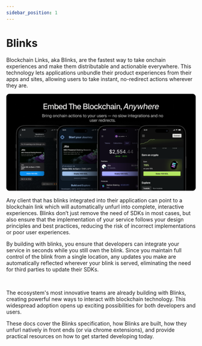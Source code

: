 ```yaml
---
sidebar_position: 1
---
```


# Blinks

Blockchain Links, aka Blinks, are the fastest way to take onchain experiences and make them distributable and actionable everywhere. This technology lets applications unbundle their product experiences from their apps and sites, allowing users to take instant, no-redirect actions wherever they are.

![Blinks in various environments](../../static/img/blinks-landing.png)

Any client that has blinks integrated into their application can point to a blockchain link which will automatically unfurl into complete, interactive experiences. Blinks don’t just remove the need of SDKs in most cases, but also ensure that the implementation of your service follows your design principles and best practices, reducing the risk of incorrect implementations or poor user experiences.

By building with blinks, you ensure that developers can integrate your service in seconds while you still own the blink. Since you maintain full control of the blink from a single location, any updates you make are automatically reflected wherever your blink is served, eliminating the need for third parties to update their SDKs.

<img src="/img/partners-banner (1).png" alt="" />

The ecosystem's most innovative teams are already building with Blinks, creating powerful new ways to interact with blockchain technology. This widespread adoption opens up exciting possibilities for both developers and users.

These docs cover the Blinks specification, how Blinks are built, how they unfurl natively in front ends (or via chrome extensions), and provide practical resources on how to get started developing today.
